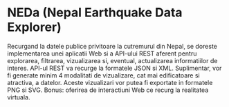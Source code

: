 # NEDa (Nepal Earthquake Data Explorer)


Recurgand la datele publice privitoare la cutremurul din Nepal, se doreste implementarea unei aplicatii Web si a API-ului REST aferent
pentru explorarea, filtrarea, vizualizarea si, eventual, actualizarea informatiilor de interes. API-ul REST va recurge la formatele JSON 
si XML. Suplimentar, vor fi generate minim 4 modalitati de vizualizare, cat mai edificatoare si atractiva, a datelor. 
Aceste vizualizari vor putea fi exportate in formatele PNG si SVG. Bonus: oferirea de interactiuni Web ce recurg la realitatea virtuala.
